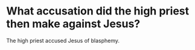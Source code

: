 # What accusation did the high priest then make against Jesus?

The high priest accused Jesus of blasphemy.
